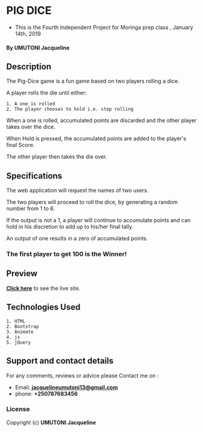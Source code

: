 # PIG DICE
* This is the  Fourth Independent Project for Moringa prep class , January 14th, 2019
#### By **UMUTONI Jacqueline**

## Description
The Pig-Dice game is a fun game based on two players rolling a dice.

A player rolls the die until either:

    1. A one is rolled
    2. The player chooses to hold i.e. stop rolling

When a one is rolled, accumulated points are discarded and the other player takes over the dice.

When Hold is pressed, the accumulated points are added to the player's final Score.

The other player then takes the die over.

## Specifications
The web application will request the names of two users.

The two players will proceed to roll the dice, by generating a random number from 1 to 6.

If the output is not a 1, a player will continue to accumulate points and can hold in his discretion to add up to his/her final tally.

An output of one results in a zero of accumulated points. 

### The first player to get 100 is the Winner!

## Preview
**[Click here](https://devwaweru.github.io/Pig-Dice)** to see the live site.


## Technologies Used
    1. HTML
    2. Bootstrap
    3. Animate
    4. js
    5. jQuery

## Support and contact details
For any comments, reviews or advice please Contact me on :
* Email: **jacquelineumutoni13@gmail.com**
* phone: **+250787683456**

### License
Copyright (c) **UMUTONI Jacqueline**
